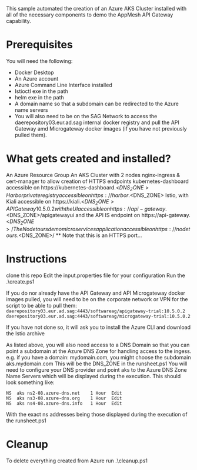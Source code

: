 This sample automated the creation of an Azure AKS Cluster installed with all of the necessary components to demo the AppMesh API Gateway capability.

# Prerequisites
You will need the following:
* Docker Desktop
* An Azure account
* Azure Command Line Interface installed
* Istioctl exe in the path
* helm exe in the path
* A domain name so that a subdomain can be redirected to the Azure name servers
* You will also need to be on the SAG Network to access the daerepository03.eur.ad.sag internal docker registry and pull the API Gateway amd Microgateway docker images (if you have not previously pulled them).

# What gets created and installed?
An Azure Resource Group
An AKS Cluster with 2 nodes
nginx-ingress & cert-manager to allow creation of HTTPS endpoints
kubernetes-dashboard accessible on https://kubernetes-dashboard.<$DNS_ZONE>
Harbor private registry accessible on https://harbor.<$DNS_ZONE>
Istio, with Kiali accessible on https://kiali.<$DNS_ZONE>
API Gateway 10.5.0.2 with the UI accessible on https://api-gateway.<$DNS_ZONE>/apigatewayui
                      and the API IS endpoint on https://api-gateway.<$DNS_ZONE>/
The Nodetours demo microservices application accessible on https://nodetours.<$DNS_ZONE>/
** Note that this is an HTTPS port...

# Instructions
clone this repo
Edit the input.properties file for your configuration
Run the .\create.ps1

If you do nor already have the API Gateway and API Microgateway docker images pulled, you will need to be on the corporate network or VPN for the script to be able to pull them:
```daerepository03.eur.ad.sag:4443/softwareag/apigateway-trial:10.5.0.2```
```daerepository03.eur.ad.sag:4443/softwareag/microgateway-trial:10.5.0.2```

If you have not done so, it will ask you to install the Azure CLI and download the Istio archive

As listed above, you will also need access to a DNS Domain so that you can point a subdomain at the Azure DNS Zone for handling access to the ingess.
e.g. if you have a domain: mydomain.com, you might choose the subdomain aks.mydomain.com This will be the DNS_ZONE in the runsheet.ps1
You will need to configure your DNS provider and point aks to the Azure DNS Zone Name Servers which will be displayed during the execution.
This should look something like:
```NS	aks	ns1-08.azure-dns.com	1 Hour	Edit
NS	aks	ns2-08.azure-dns.net	1 Hour	Edit
NS	aks	ns3-08.azure-dns.org	1 Hour	Edit
NS	aks	ns4-08.azure-dns.info	1 Hour  Edit
```
With the exact ns addresses being those displayed during the execution of the runsheet.ps1

# Cleanup
To delete everything created from Azure run .\cleanup.ps1
